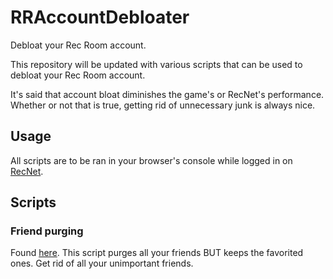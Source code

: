 # RRAccountDebloater
Debloat your Rec Room account.

This repository will be updated with various scripts that can be used to debloat your Rec Room account.

It's said that account bloat diminishes the game's or RecNet's performance. Whether or not that is true, getting rid of unnecessary junk is always nice.

## Usage
All scripts are to be ran in your browser's console while logged in on [RecNet](https://rec.net). 

## Scripts
### Friend purging
Found [here](https://raw.githubusercontent.com/Jegarde/RRAccountDebloater/main/friend_purge.js).
This script purges all your friends BUT keeps the favorited ones. Get rid of all your unimportant friends.

